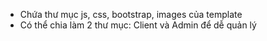 - Chứa thư mục js, css, bootstrap, images của template
- Có thể chia làm 2 thư mục: Client và Admin để dễ quản lý